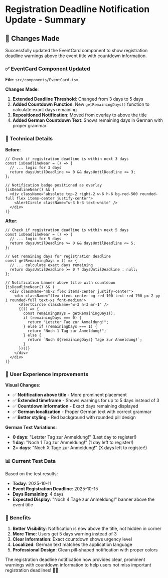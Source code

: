# Registration Deadline Notification Update - Summary

## 🎯 **Changes Made**

Successfully updated the EventCard component to show registration deadline warnings above the event title with countdown information.

### **✅ EventCard Component Updated**

**File**: `src/components/EventCard.tsx`

**Changes Made**:

1. **Extended Deadline Threshold**: Changed from 3 days to 5 days
2. **Added Countdown Function**: New `getRemainingDays()` function to calculate exact days remaining
3. **Repositioned Notification**: Moved from overlay to above the title
4. **Added German Countdown Text**: Shows remaining days in German with proper grammar

### **🔧 Technical Details**

**Before**:
```tsx
// Check if registration deadline is within next 3 days
const isDeadlineNear = () => {
  // ... logic for 3 days
  return daysUntilDeadline >= 0 && daysUntilDeadline <= 3;
};

// Notification badge positioned as overlay
{isDeadlineNear() && (
  <div className="absolute top-2 right-2 w-6 h-6 bg-red-500 rounded-full flex items-center justify-center">
    <AlertCircle className="w-3 h-3 text-white" />
  </div>
)}
```

**After**:
```tsx
// Check if registration deadline is within next 5 days
const isDeadlineNear = () => {
  // ... logic for 5 days
  return daysUntilDeadline >= 0 && daysUntilDeadline <= 5;
};

// Get remaining days for registration deadline
const getRemainingDays = () => {
  // ... calculate exact days remaining
  return daysUntilDeadline >= 0 ? daysUntilDeadline : null;
};

// Notification banner above title with countdown
{isDeadlineNear() && (
  <div className="mb-2 flex items-center justify-center">
    <div className="flex items-center bg-red-100 text-red-700 px-2 py-1 rounded-full text-xs font-medium">
      <AlertCircle className="w-3 h-3 mr-1" />
      {(() => {
        const remainingDays = getRemainingDays();
        if (remainingDays === 0) {
          return "Letzter Tag zur Anmeldung!";
        } else if (remainingDays === 1) {
          return "Noch 1 Tag zur Anmeldung!";
        } else {
          return `Noch ${remainingDays} Tage zur Anmeldung!`;
        }
      })()}
    </div>
  </div>
)}
```

### **🎊 User Experience Improvements**

**Visual Changes**:
- ✅ **Notification above title** - More prominent placement
- ✅ **Extended timeframe** - Shows warnings for up to 5 days instead of 3
- ✅ **Countdown information** - Exact days remaining displayed
- ✅ **German localization** - Proper German text with correct grammar
- ✅ **Better styling** - Red background with rounded pill design

**German Text Variations**:
- **0 days**: "Letzter Tag zur Anmeldung!" (Last day to register!)
- **1 day**: "Noch 1 Tag zur Anmeldung!" (1 day left to register!)
- **2+ days**: "Noch X Tage zur Anmeldung!" (X days left to register!)

### **📊 Current Test Data**

Based on the test results:
- **Today**: 2025-10-11
- **Event Registration Deadline**: 2025-10-15
- **Days Remaining**: 4 days
- **Expected Display**: "Noch 4 Tage zur Anmeldung!" banner above the event title

### **🎯 Benefits**

1. **Better Visibility**: Notification is now above the title, not hidden in corner
2. **More Time**: Users get 5 days warning instead of 3
3. **Clear Information**: Exact countdown shows urgency level
4. **Localized**: German text matches the application language
5. **Professional Design**: Clean pill-shaped notification with proper colors

The registration deadline notification now provides clear, prominent warnings with countdown information to help users not miss important registration deadlines! 🚨⏰

